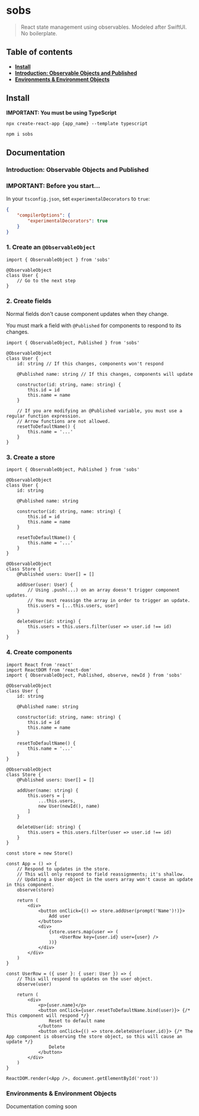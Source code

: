 # sobs

> React state management using observables. Modeled after SwiftUI. No boilerplate.

## Table of contents

- [**Install**](#install)
- [**Introduction: Observable Objects and Published**](#introduction)
- [**Environments & Environment Objects**](#environments)

## Install

**IMPORTANT: You must be using TypeScript**

`npx create-react-app {app_name} --template typescript`

```bash
npm i sobs
```

## Documentation

### Introduction: Observable Objects and Published

### **IMPORTANT: Before you start...**

In your `tsconfig.json`, set `experimentalDecorators` to `true`:

```json
{
    "compilerOptions": {
        "experimentalDecorators": true
    }
}
```

### 1. Create an `@ObservableObject`

```tsx
import { ObservableObject } from 'sobs'

@ObservableObject
class User {
    // Go to the next step
}
```

### 2. Create fields

Normal fields don't cause component updates when they change.

You must mark a field with `@Published` for components to respond to its changes.

```tsx
import { ObservableObject, Published } from 'sobs'

@ObservableObject
class User {
    id: string // If this changes, components won't respond
    
    @Published name: string // If this changes, components will update
    
    constructor(id: string, name: string) {
        this.id = id
        this.name = name
    }
    
    // If you are modifying an @Published variable, you must use a regular function expression.
    // Arrow functions are not allowed.
    resetToDefaultName() {
        this.name = '...'
    }
}
```

### 3. Create a store

```tsx
import { ObservableObject, Published } from 'sobs'

@ObservableObject
class User {
    id: string
    
    @Published name: string
    
    constructor(id: string, name: string) {
        this.id = id
        this.name = name
    }
    
    resetToDefaultName() {
        this.name = '...'
    }
}

@ObservableObject
class Store {
    @Published users: User[] = []
    
    addUser(user: User) {
        // Using .push(...) on an array doesn't trigger component updates.
        // You must reassign the array in order to trigger an update.
        this.users = [...this.users, user]
    }
    
    deleteUser(id: string) {
        this.users = this.users.filter(user => user.id !== id)
    }
}
```

### 4. Create components

```tsx
import React from 'react'
import ReactDOM from 'react-dom'
import { ObservableObject, Published, observe, newId } from 'sobs'

@ObservableObject
class User {
    id: string
    
    @Published name: string
    
    constructor(id: string, name: string) {
        this.id = id
        this.name = name
    }
    
    resetToDefaultName() {
        this.name = '...'
    }
}

@ObservableObject
class Store {
    @Published users: User[] = []
    
    addUser(name: string) {
        this.users = [
            ...this.users,
            new User(newId(), name)
        ]
    }
    
    deleteUser(id: string) {
        this.users = this.users.filter(user => user.id !== id)
    }
}

const store = new Store()

const App = () => {
    // Respond to updates in the store.
    // This will only respond to field reassignments; it's shallow.
    // Updating a User object in the users array won't cause an update in this component.
    observe(store)
    
    return (
        <div>
            <button onClick={() => store.addUser(prompt('Name')!)}>
                Add user
            </button>
            <div>
                {store.users.map(user => (
                    <UserRow key={user.id} user={user} />
                ))}
            </div>
        </div>
    )
}

const UserRow = ({ user }: { user: User }) => {
    // This will respond to updates on the user object.
    observe(user)
    
    return (
        <div>
            <p>{user.name}</p>
            <button onClick={user.resetToDefaultName.bind(user)}> {/* This component will respond */}
                Reset to default name
            </button>
            <button onClick={() => store.deleteUser(user.id)}> {/* The App component is observing the store object, so this will cause an update */}
                Delete
            </button>
        </div>
    )
}

ReactDOM.render(<App />, document.getElementById('root'))
```

<div id="environments"></div>

### Environments & Environment Objects

Documentation coming soon
